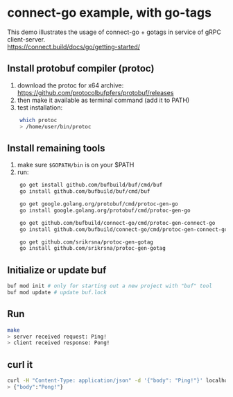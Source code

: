 # connect-go example, with go-tags

This demo illustrates the usage of connect-go + gotags in service of gRPC client-server.  
https://connect.build/docs/go/getting-started/

## Install protobuf compiler (protoc) 

1. download the protoc for x64 archive: https://github.com/protocolbufpfers/protobuf/releases 
1. then make it available as terminal command (add it to PATH)
1. test installation:
```bash
    which protoc
    > /home/user/bin/protoc
```

## Install remaining tools

1. make sure `$GOPATH/bin` is on your $PATH
1. run:
```bash
    go get install github.com/bufbuild/buf/cmd/buf
    go install github.com/bufbuild/buf/cmd/buf

    go get google.golang.org/protobuf/cmd/protoc-gen-go
    go install google.golang.org/protobuf/cmd/protoc-gen-go

    go get github.com/bufbuild/connect-go/cmd/protoc-gen-connect-go
    go install github.com/bufbuild/connect-go/cmd/protoc-gen-connect-go

    go get github.com/srikrsna/protoc-gen-gotag
    go install github.com/srikrsna/protoc-gen-gotag
```

## Initialize or update buf

```bash
buf mod init # only for starting out a new project with "buf" tool
buf mod update # update buf.lock
```

## Run

```bash
make
> server received request: Ping!
> client received response: Pong!
```

## curl it

```bash
curl -H "Content-Type: application/json" -d '{"body": "Ping!"}' localhost:9000/pingpong.PingPong/RpcPing 
> {"body":"Pong!"}
```